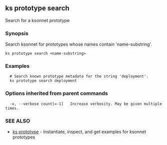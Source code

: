 ## ks prototype search

Search for a ksonnet prototype

### Synopsis


Search ksonnet for prototypes whose names contain 'name-substring'.

```
ks prototype search <name-substring>
```

### Examples

```
  # Search known prototype metadata for the string 'deployment'.
  ks prototype search deployment
```

### Options inherited from parent commands

```
  -v, --verbose count[=-1]   Increase verbosity. May be given multiple times.
```

### SEE ALSO
* [ks prototype](ks_prototype.md)	 - Instantiate, inspect, and get examples for ksonnet prototypes

